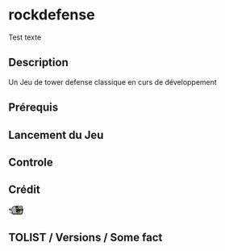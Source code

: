 # rockdefense

<div>
	<p>Test texte</p>
</div>

## Description
Un Jeu de tower defense classique en curs de développement

## Prérequis

## Lancement du Jeu

## Controle

## Crédit
![Image Sprite](/textures/sprites/ennemies/ennemy_fast.png "Fast")

## TOLIST / Versions / Some fact